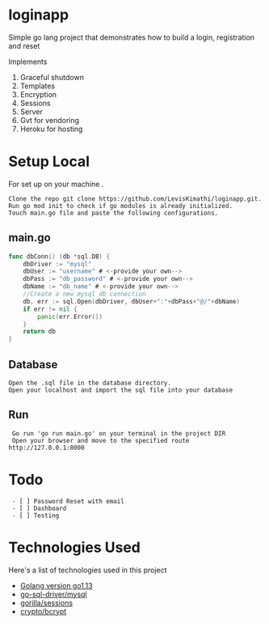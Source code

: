 # loginapp
Simple go lang project that demonstrates how to build a login, registration and reset

Implements
1. Graceful shutdown
2. Templates
3. Encryption
4. Sessions
5. Server
6. Gvt for vendoring
7. Heroku for hosting
# Setup Local

For set up on your machine .

    Clone the repo git clone https://github.com/LevisKimathi/loginapp.git.
    Run go mod init to check if go modules is already initialized.
    Touch main.go file and paste the following configurations.

## main.go
```go
func dbConn() (db *sql.DB) {
	dbDriver := "mysql"
	dbUser := "username" # <-provide your own-->
	dbPass := "db_password" # <-provide your own-->
	dbName := "db_name" # <-provide your own-->
	//Create a new mysql db connection
	db, err := sql.Open(dbDriver, dbUser+":"+dbPass+"@/"+dbName)
	if err != nil {
		panic(err.Error())
	}
	return db
}
```
## Database 
    Open the .sql file in the database directory.
    Open your localhost and import the sql file into your database
## Run
     Go run 'go run main.go' on your terminal in the project DIR
     Open your browser and move to the specified route http://127.0.0.1:8000
# Todo
     - [ ] Password Reset with email
     - [ ] Dashboard
     - [ ] Testing
# Technologies Used

Here's a list of technologies used in this project

  * [Golang version go1.13](https://golang.org/doc/go1.13)  
  * [go-sql-driver/mysql](https://github.com/go-sql-driver/mysql)  
  * [gorilla/sessions](https://github.com/gorilla/sessions)  
  * [crypto/bcrypt](https://golang.org/x/crypto/bcrypt)  